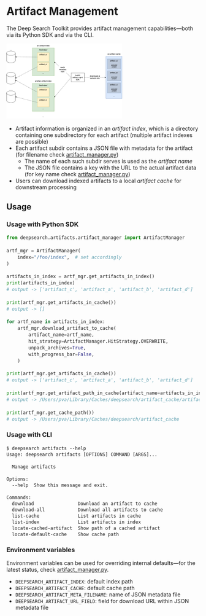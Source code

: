 # Artifact Management

The Deep Search Toolkit provides artifact management capabilities—both via its Python SDK
and via the CLI.

<img src=".resources/artifact_management.png"
     alt="artifact management design"
     style="width: 60%; " />

- Artifact information is organized in an *artifact index*, which is a directory
  containing one subdirectory for each artifact (multiple artifact indexes are possible)
- Each artifact subdir contains a JSON file with metadata for the artifact (for filename
  check [artifact_manager.py](artifact_manager.py))
  - The name of each such subdir serves is used as the *artifact name*
  - The JSON file contains a key with the URL to the actual artifact data (for key name
    check [artifact_manager.py](artifact_manager.py))
- Users can download indexed artifacts to a local *artifact cache* for downstream
  processing

## Usage

### Usage with Python SDK
```python
from deepsearch.artifacts.artifact_manager import ArtifactManager

artf_mgr = ArtifactManager(
    index="/foo/index",  # set accordingly
)

artifacts_in_index = artf_mgr.get_artifacts_in_index()
print(artifacts_in_index)
# output -> ['artifact_c', 'artifact_a', 'artifact_b', 'artifact_d']

print(artf_mgr.get_artifacts_in_cache())
# output -> []

for artf_name in artifacts_in_index:
    artf_mgr.download_artifact_to_cache(
        artifact_name=artf_name,
        hit_strategy=ArtifactManager.HitStrategy.OVERWRITE,
        unpack_archives=True,
        with_progress_bar=False,
    )

print(artf_mgr.get_artifacts_in_cache())
# output -> ['artifact_c', 'artifact_a', 'artifact_b', 'artifact_d']

print(artf_mgr.get_artifact_path_in_cache(artifact_name=artifacts_in_index[0]))
# output -> /Users/pva/Library/Caches/deepsearch/artifact_cache/artifact_c

print(artf_mgr.get_cache_path())
# output -> /Users/pva/Library/Caches/deepsearch/artifact_cache
```

### Usage with CLI
```console
$ deepsearch artifacts --help
Usage: deepsearch artifacts [OPTIONS] COMMAND [ARGS]...

  Manage artifacts

Options:
  --help  Show this message and exit.

Commands:
  download                Download an artifact to cache
  download-all            Download all artifacts to cache
  list-cache              List artifacts in cache
  list-index              List artifacts in index
  locate-cached-artifact  Show path of a cached artifact
  locate-default-cache    Show cache path
```

### Environment variables

Environment variables can be used for overriding internal defaults—for the latest status,
check [artifact_manager.py](artifact_manager.py).

- `DEEPSEARCH_ARTIFACT_INDEX`: default index path
- `DEEPSEARCH_ARTIFACT_CACHE`: default cache path
- `DEEPSEARCH_ARTIFACT_META_FILENAME`: name of JSON metadata file
- `DEEPSEARCH_ARTIFACT_URL_FIELD`: field for download URL within JSON metadata file
